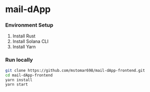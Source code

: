 # mail-dApp

### Environment Setup

1. Install Rust
2. Install Solana CLI
3. Install Yarn

### Run locally

```bash
git clone https://github.com/mstomar698/mail-dApp-frontend.git
cd mail-dApp-frontend
yarn install
yarn start
```


